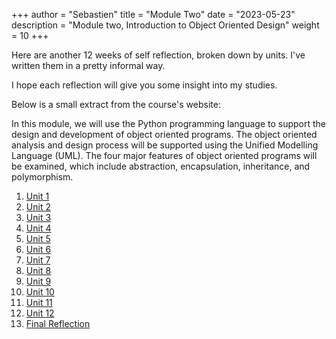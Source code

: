 +++
author = "Sebastien"
title = "Module Two"
date = "2023-05-23"
description = "Module two, Introduction to Object Oriented Design"
weight = 10
+++

Here are another 12 weeks of self reflection, broken down by units. I've written them in a pretty informal way.

I hope each reflection will give you some insight into my studies.

Below is a small extract from the course's website:

In this module, we will use the Python programming language to support the design and development of object oriented programs. The object oriented analysis and design process will be supported using the Unified Modelling Language (UML). The four major features of object oriented programs will be examined, which include abstraction, encapsulation, inheritance, and polymorphism.


1. [Unit 1](../m2u1/)
2. [Unit 2](../m2u2/)
3. [Unit 3](../m2u3/)
4. [Unit 4](../m2u4/)
5. [Unit 5](../m2u5/)
6. [Unit 6](../m2u6/)
7. [Unit 7](../m2u7/)
8. [Unit 8](../m2u8/)
9. [Unit 9](../m2u9/)
10. [Unit 10](../m2u10/)
11. [Unit 11](../m2u11/)
12. [Unit 12](../m2u12/)
13. [Final Reflection](../m2_final_reflection)
